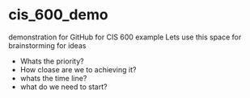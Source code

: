 # cis_600_demo
demonstration for GitHub for CIS 600
example
Lets use this space for brainstorming for ideas
- Whats the priority?
- How cloase are we to achieving it?
- whats the time line?
- what do we need to start?
